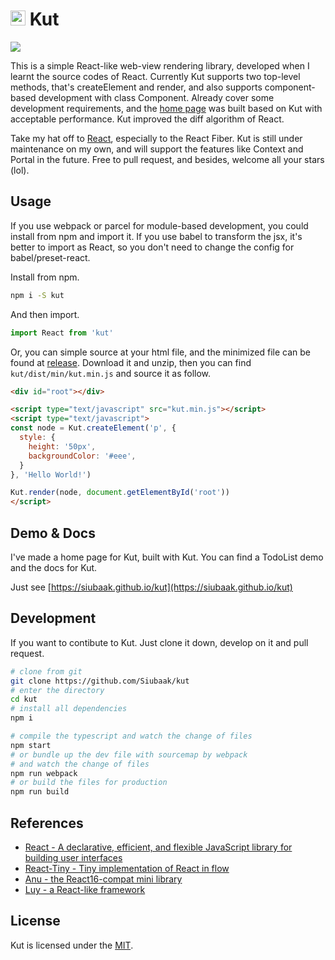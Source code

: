 # <img width="24" height="24" src="https://raw.githubusercontent.com/Siubaak/kut/master/docs/favicon.ico"/> Kut

[![](https://img.shields.io/npm/v/kut.svg?style=flat-square)](https://www.npmjs.com/package/kut)

This is a simple React-like web-view rendering library, developed when I learnt the source codes of React. Currently Kut supports two top-level methods, that's createElement and render, and also supports component-based development with class Component. Already cover some development requirements, and the [home page](https://siubaak.github.io/kut) was built based on Kut with acceptable performance. Kut improved the diff algorithm of React.

Take my hat off to [React](https://github.com/facebook/react), especially to the React Fiber. Kut is still under maintenance on my own, and will support the features like Context and Portal in the future. Free to pull request, and besides, welcome all your stars (lol).

## Usage

If you use webpack or parcel for module-based development, you could install from npm and import it. If you use babel to transform the jsx, it's better to import as React, so you don't need to change the config for babel/preset-react.

Install from npm.

```bash
npm i -S kut
```

And then import.

```js
import React from 'kut'
```

Or, you can simple source at your html file, and the minimized file can be found at [release](https://github.com/Siubaak/kut/releases). Download it and unzip, then you can find `kut/dist/min/kut.min.js` and source it as follow.

```html
<div id="root"></div>

<script type="text/javascript" src="kut.min.js"></script>
<script type="text/javascript">
const node = Kut.createElement('p', {
  style: {
    height: '50px',
    backgroundColor: '#eee',
  }
}, 'Hello World!')

Kut.render(node, document.getElementById('root'))
</script>
```

## Demo & Docs

I've made a home page for Kut, built with Kut. You can find a TodoList demo and the docs for Kut.

Just see [https://siubaak.github.io/kut](https://siubaak.github.io/kut)

## Development

If you want to contibute to Kut. Just clone it down, develop on it and pull request.

```bash
# clone from git
git clone https://github.com/Siubaak/kut
# enter the directory
cd kut
# install all dependencies
npm i

# compile the typescript and watch the change of files
npm start
# or bundle up the dev file with sourcemap by webpack
# and watch the change of files
npm run webpack
# or build the files for production
npm run build
```

## References

- [React - A declarative, efficient, and flexible JavaScript library for building user interfaces](https://github.com/facebook/react)
- [React-Tiny - Tiny implementation of React in flow](https://github.com/CodeFalling/react-tiny)
- [Anu - the React16-compat mini library](https://github.com/RubyLouvre/anu)
- [Luy - a React-like framework](https://github.com/215566435/Luy)

## License

Kut is licensed under the [MIT](https://github.com/Siubaak/kut/blob/master/LICENSE).